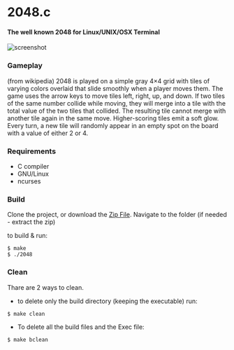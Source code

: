 2048.c
======
#### The well known 2048 for Linux/UNIX/OSX Terminal

![screenshot](http://imageshack.com/a/img843/4002/w0vl.png)



### Gameplay

(from wikipedia)
2048 is played on a simple gray 4×4 grid with tiles of varying colors overlaid that slide smoothly when a player moves them. The game uses the arrow keys to move tiles left, right, up, and down. If two tiles of the same number collide while moving, they will merge into a tile with the total value of the two tiles that collided. The resulting tile cannot merge with another tile again in the same move. Higher-scoring tiles emit a soft glow. Every turn, a new tile will randomly appear in an empty spot on the board with a value of either 2 or 4.

### Requirements

- C compiler
- GNU/Linux
- ncurses

### Build
Clone the project, or download the [Zip File](https://github.com/ran632/2048-for-linux/archive/master.zip).
Navigate to the folder (if needed - extract the zip)

to build & run:

```shell
$ make
$ ./2048
```

### Clean 
Thare are 2 ways to clean.

- to delete only the build directory (keeping the executable) run:
```shell
$ make clean
```

- To delete all the build files and the Exec file:
```shell
$ make bclean
```
